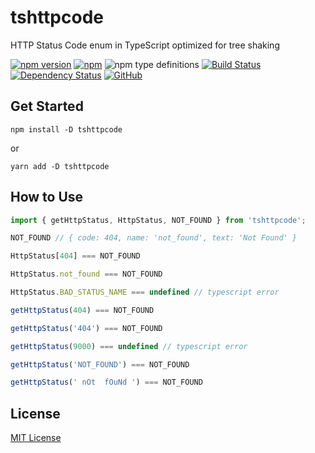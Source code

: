 # tshttpcode
HTTP Status Code enum in TypeScript optimized for tree shaking

[![npm version](https://badge.fury.io/js/tshttpcode.svg)](https://badge.fury.io/js/tshttpcode)
[![npm](https://img.shields.io/npm/dw/tshttpcode.svg)](https://www.npmjs.com/package/tshttpcode)
![npm type definitions](https://img.shields.io/npm/types/tshttpcode.svg)
[![Build Status](https://travis-ci.org/joonhocho/tshttpcode.svg?branch=master)](https://travis-ci.org/joonhocho/tshttpcode)
[![Dependency Status](https://david-dm.org/joonhocho/tshttpcode.svg)](https://david-dm.org/joonhocho/tshttpcode)
[![GitHub](https://img.shields.io/github/license/joonhocho/tshttpcode.svg)](https://github.com/joonhocho/tshttpcode/blob/master/LICENSE)

## Get Started
```
npm install -D tshttpcode
```
or
```
yarn add -D tshttpcode
```

## How to Use
```typescript
import { getHttpStatus, HttpStatus, NOT_FOUND } from 'tshttpcode';

NOT_FOUND // { code: 404, name: 'not_found', text: 'Not Found' }

HttpStatus[404] === NOT_FOUND

HttpStatus.not_found === NOT_FOUND

HttpStatus.BAD_STATUS_NAME === undefined // typescript error

getHttpStatus(404) === NOT_FOUND

getHttpStatus('404') === NOT_FOUND

getHttpStatus(9000) === undefined // typescript error

getHttpStatus('NOT_FOUND') === NOT_FOUND

getHttpStatus(' nOt  fOuNd ') === NOT_FOUND
```

## License
[MIT License](https://github.com/joonhocho/tshttpcode/blob/master/LICENSE)
